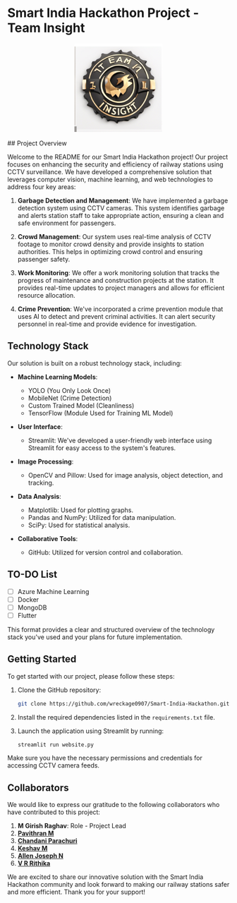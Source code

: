 # Smart India Hackathon Project - Team Insight 
<p align="center">
  <img src="logo.png" alt="Logo" width=200 height=200 />
</p>
## Project Overview

Welcome to the README for our Smart India Hackathon project! Our project focuses on enhancing the security and efficiency of railway stations using CCTV surveillance. We have developed a comprehensive solution that leverages computer vision, machine learning, and web technologies to address four key areas:

1. **Garbage Detection and Management**: We have implemented a garbage detection system using CCTV cameras. This system identifies garbage and alerts station staff to take appropriate action, ensuring a clean and safe environment for passengers.

2. **Crowd Management**: Our system uses real-time analysis of CCTV footage to monitor crowd density and provide insights to station authorities. This helps in optimizing crowd control and ensuring passenger safety.

3. **Work Monitoring**: We offer a work monitoring solution that tracks the progress of maintenance and construction projects at the station. It provides real-time updates to project managers and allows for efficient resource allocation.

4. **Crime Prevention**: We've incorporated a crime prevention module that uses AI to detect and prevent criminal activities. It can alert security personnel in real-time and provide evidence for investigation.


## Technology Stack

Our solution is built on a robust technology stack, including:

- **Machine Learning Models**:
  - YOLO (You Only Look Once)
  - MobileNet (Crime Detection)
  - Custom Trained Model (Cleanliness)
  - TensorFlow (Module Used for Training ML Model)

- **User Interface**:
  - Streamlit: We've developed a user-friendly web interface using Streamlit for easy access to the system's features.

- **Image Processing**:
  - OpenCV and Pillow: Used for image analysis, object detection, and tracking.

- **Data Analysis**:
  - Matplotlib: Used for plotting graphs.
  - Pandas and NumPy: Utilized for data manipulation.
  - SciPy: Used for statistical analysis.

- **Collaborative Tools**:
  - GitHub: Utilized for version control and collaboration.

## TO-DO List

- [ ] Azure Machine Learning
- [ ] Docker
- [ ] MongoDB
- [ ] Flutter

This format provides a clear and structured overview of the technology stack you've used and your plans for future implementation.

## Getting Started

To get started with our project, please follow these steps:

1. Clone the GitHub repository:
   
   ```bash
   git clone https://github.com/wreckage0907/Smart-India-Hackathon.git
   ```

2. Install the required dependencies listed in the `requirements.txt` file.

3. Launch the application using Streamlit by running:

   ```bash
   streamlit run website.py
   ```

Make sure you have the necessary permissions and credentials for accessing CCTV camera feeds.

## Collaborators

We would like to express our gratitude to the following collaborators who have contributed to this project:

1. **M Girish Raghav**: Role - Project Lead
2. [**Pavithran M**](https://github.com/atPavithran)
3. [**Chandani Parachuri**](https://github.com/Chandani122)
4. [**Keshav M**](https://github.com/WhiteDevil0812)
5. [**Allen Joseph N**](https://github.com/terfefed)
6. [**V R Rithika**](https://github.com/vrrithika)


We are excited to share our innovative solution with the Smart India Hackathon community and look forward to making our railway stations safer and more efficient. Thank you for your support!
